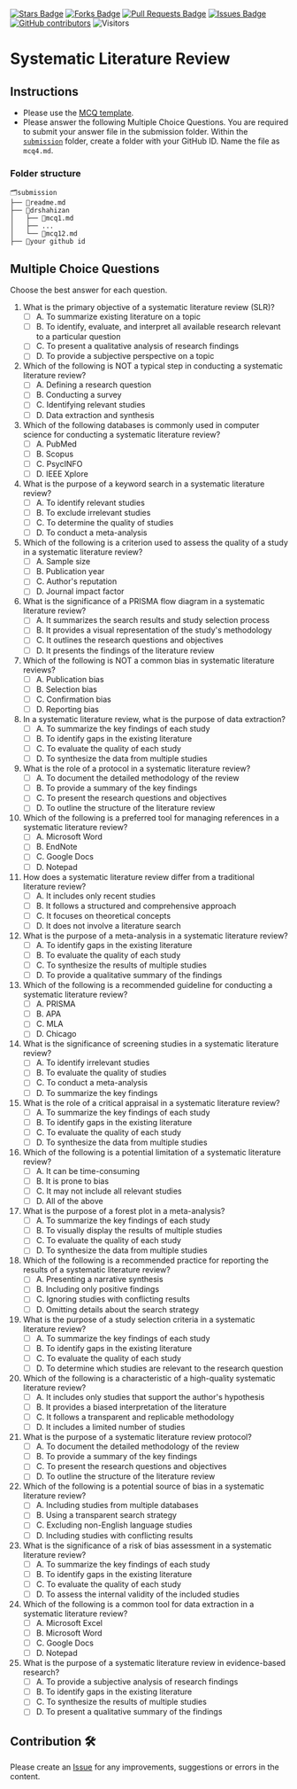 <a href="https://github.com/drshahizan/research-design/stargazers"><img src="https://img.shields.io/github/stars/drshahizan/research-design" alt="Stars Badge"/></a>
<a href="https://github.com/drshahizan/research-design/network/members"><img src="https://img.shields.io/github/forks/drshahizan/research-design" alt="Forks Badge"/></a>
<a href="https://github.com/drshahizan/research-design/pulls"><img src="https://img.shields.io/github/issues-pr/drshahizan/research-design" alt="Pull Requests Badge"/></a>
<a href="https://github.com/drshahizan/research-design"><img src="https://img.shields.io/github/issues/drshahizan/research-design" alt="Issues Badge"/></a>
<a href="https://github.com/drshahizan/research-design/graphs/contributors"><img alt="GitHub contributors" src="https://img.shields.io/github/contributors/drshahizan/research-design?color=2b9348"></a>
![Visitors](https://api.visitorbadge.io/api/visitors?path=https%3A%2F%2Fgithub.com%2Fdrshahizan%2BDM&labelColor=%23d9e3f0&countColor=%23697689&style=flat)

# Systematic Literature Review

## Instructions
- Please use the [MCQ template](temp_mcq.md).
- Please answer the following Multiple Choice Questions. You are required to submit your answer file in the submission folder. Within the [`submission`](submission/) folder, create a folder with your GitHub ID. Name the file as `mcq4.md`.

### Folder structure

```
🗂️submission
├── 📄readme.md
├── 📁drshahizan
│   ├── 📄mcq1.md
│   ├── ...
│   └── 📄mcq12.md
├── 📁your github id
```

## Multiple Choice Questions	
Choose the best answer for each question.

1. What is the primary objective of a systematic literature review (SLR)?
   - [ ] A. To summarize existing literature on a topic
   - [ ] B. To identify, evaluate, and interpret all available research relevant to a particular question
   - [ ] C. To present a qualitative analysis of research findings
   - [ ] D. To provide a subjective perspective on a topic

2. Which of the following is NOT a typical step in conducting a systematic literature review?
   - [ ] A. Defining a research question
   - [ ] B. Conducting a survey
   - [ ] C. Identifying relevant studies
   - [ ] D. Data extraction and synthesis

3. Which of the following databases is commonly used in computer science for conducting a systematic literature review?
   - [ ] A. PubMed
   - [ ] B. Scopus
   - [ ] C. PsycINFO
   - [ ] D. IEEE Xplore

4. What is the purpose of a keyword search in a systematic literature review?
   - [ ] A. To identify relevant studies
   - [ ] B. To exclude irrelevant studies
   - [ ] C. To determine the quality of studies
   - [ ] D. To conduct a meta-analysis

5. Which of the following is a criterion used to assess the quality of a study in a systematic literature review?
   - [ ] A. Sample size
   - [ ] B. Publication year
   - [ ] C. Author's reputation
   - [ ] D. Journal impact factor

6. What is the significance of a PRISMA flow diagram in a systematic literature review?
   - [ ] A. It summarizes the search results and study selection process
   - [ ] B. It provides a visual representation of the study's methodology
   - [ ] C. It outlines the research questions and objectives
   - [ ] D. It presents the findings of the literature review

7. Which of the following is NOT a common bias in systematic literature reviews?
   - [ ] A. Publication bias
   - [ ] B. Selection bias
   - [ ] C. Confirmation bias
   - [ ] D. Reporting bias

8. In a systematic literature review, what is the purpose of data extraction?
   - [ ] A. To summarize the key findings of each study
   - [ ] B. To identify gaps in the existing literature
   - [ ] C. To evaluate the quality of each study
   - [ ] D. To synthesize the data from multiple studies

9. What is the role of a protocol in a systematic literature review?
   - [ ] A. To document the detailed methodology of the review
   - [ ] B. To provide a summary of the key findings
   - [ ] C. To present the research questions and objectives
   - [ ] D. To outline the structure of the literature review

10. Which of the following is a preferred tool for managing references in a systematic literature review?
    - [ ] A. Microsoft Word
    - [ ] B. EndNote
    - [ ] C. Google Docs
    - [ ] D. Notepad

11. How does a systematic literature review differ from a traditional literature review?
    - [ ] A. It includes only recent studies
    - [ ] B. It follows a structured and comprehensive approach
    - [ ] C. It focuses on theoretical concepts
    - [ ] D. It does not involve a literature search

12. What is the purpose of a meta-analysis in a systematic literature review?
    - [ ] A. To identify gaps in the existing literature
    - [ ] B. To evaluate the quality of each study
    - [ ] C. To synthesize the results of multiple studies
    - [ ] D. To provide a qualitative summary of the findings

13. Which of the following is a recommended guideline for conducting a systematic literature review?
    - [ ] A. PRISMA
    - [ ] B. APA
    - [ ] C. MLA
    - [ ] D. Chicago

14. What is the significance of screening studies in a systematic literature review?
    - [ ] A. To identify irrelevant studies
    - [ ] B. To evaluate the quality of studies
    - [ ] C. To conduct a meta-analysis
    - [ ] D. To summarize the key findings

15. What is the role of a critical appraisal in a systematic literature review?
    - [ ] A. To summarize the key findings of each study
    - [ ] B. To identify gaps in the existing literature
    - [ ] C. To evaluate the quality of each study
    - [ ] D. To synthesize the data from multiple studies

16. Which of the following is a potential limitation of a systematic literature review?
    - [ ] A. It can be time-consuming
    - [ ] B. It is prone to bias
    - [ ] C. It may not include all relevant studies
    - [ ] D. All of the above

17. What is the purpose of a forest plot in a meta-analysis?
    - [ ] A. To summarize the key findings of each study
    - [ ] B. To visually display the results of multiple studies
    - [ ] C. To evaluate the quality of each study
    - [ ] D. To synthesize the data from multiple studies

18. Which of the following is a recommended practice for reporting the results of a systematic literature review?
    - [ ] A. Presenting a narrative synthesis
    - [ ] B. Including only positive findings
    - [ ] C. Ignoring studies with conflicting results
    - [ ] D. Omitting details about the search strategy

19. What is the purpose of a study selection criteria in a systematic literature review?
    - [ ] A. To summarize the key findings of each study
    - [ ] B. To identify gaps in the existing literature
    - [ ] C. To evaluate the quality of each study
    - [ ] D. To determine which studies are relevant to the research question

20. Which of the following is a characteristic of a high-quality systematic literature review?
    - [ ] A. It includes only studies that support the author's hypothesis
    - [ ] B. It provides a biased interpretation of the literature
    - [ ] C. It follows a transparent and replicable methodology
    - [ ] D. It includes a limited number of studies

21. What is the purpose of a systematic literature review protocol?
    - [ ] A. To document the detailed methodology of the review
    - [ ] B. To provide a summary of the key findings
    - [ ] C. To present the research questions and objectives
    - [ ] D. To outline the structure of the literature review

22. Which of the following is a potential source of bias in a systematic literature review?
    - [ ] A. Including studies from multiple databases
    - [ ] B. Using a transparent search strategy
    - [ ] C. Excluding non-English language studies
    - [ ] D. Including studies with conflicting results

23. What is the significance of a risk of bias assessment in a systematic literature review?
    - [ ] A. To summarize the key findings of each study
    - [ ] B. To identify gaps in the existing literature
    - [ ] C. To evaluate the quality of each study
    - [ ] D. To assess the internal validity of the included studies

24. Which of the following is a common tool for data extraction in a systematic literature review?
    - [ ] A. Microsoft Excel
    - [ ] B. Microsoft Word
    - [ ] C. Google Docs
    - [ ] D. Notepad

25. What is the purpose of a systematic literature review in evidence-based research?
    - [ ] A. To provide a subjective analysis of research findings
    - [ ] B. To identify gaps in the existing literature
    - [ ] C. To synthesize the results of multiple studies
    - [ ] D. To present a qualitative summary of the findings

## Contribution 🛠️
Please create an [Issue](https://github.com/drshahizan/research-design/issues) for any improvements, suggestions or errors in the content.



